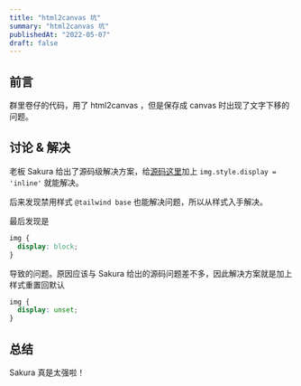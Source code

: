```yaml
---
title: "html2canvas 坑"
summary: "html2canvas 坑"
publishedAt: "2022-05-07"
draft: false
---
```


## 前言
群里卷仔的代码，用了 html2canvas ，但是保存成 canvas 时出现了文字下移的问题。

## 讨论 & 解决
老板 Sakura 给出了源码级解决方案，给[源码这里](https://github.com/niklasvh/html2canvas/blob/master/src/render/font-metrics.ts#L34)加上 `img.style.display = 'inline'` 就能解决。

后来发现禁用样式 `@tailwind base` 也能解决问题，所以从样式入手解决。

最后发现是

```css
img {
  display: block;
}
```
导致的问题。原因应该与 Sakura 给出的源码问题差不多，因此解决方案就是加上样式重置回默认
```css
img {
  display: unset;
}
```

## 总结
Sakura 真是太强啦！
